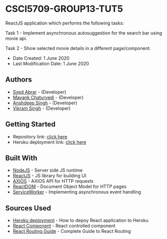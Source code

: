 # CSCI5709-GROUP13-TUT5

ReactJS application which performs the following tasks:

Task 1 - Implement asynchronous autosuggestion for the search bar using movie api.

Task 2 - Show selected movie details in a different page/component.

* Date Created: 1 June 2020
* Last Modification Date: 1 June 2020

## Authors

* [Syed Abrar](https://github.com/syedabrar003) - (Developer)
* [Mayank Chaturvedi](https://github.com/mchaturv) - (Developer)
* [Anshdeep Singh](https://github.com/ansh94) - (Developer)
* [Vikram Singh](https://github.com/neatcoder) - (Developer)


## Getting Started

* Repository link: [click here](https://github.com/neatcoder/CSCI5709-GROUP13-TUT04)
* Heroku deployment link: [click here](https://csci5709-group13-tut04.herokuapp.com/)

## Built With

* [NodeJS](https://nodejs.org/dist/latest-v14.x/docs/api/) - Server side JS runtime
* [ReactJS](https://reactjs.org/) - JS library for building UI
* [AXIOS](https://https://www.npmjs.com/package/axios/) - AXIOS API for HTTP requests
* [ReactDOM](https://reactjs.org/docs/react-dom.html) - Document Object Model for HTTP pages
* [ServiceWorker](https://developer.mozilla.org/en-US/docs/Web/API/Service_Worker_API) - Implementing asynchronous event handling

## Sources Used
* [Heroku deployment](https://medium.com/jeremy-gottfrieds-tech-blog/tutorial-how-to-deploy-a-production-react-app-to-heroku-c4831dfcfa08) -  How to depoy React application to Heroku
* [React Component](https://reactjs.org/docs/forms.html#controlled-components) - React controlled component
* [React Routing Guide](https://www.sitepoint.com/react-router-complete-guide/) - Complete Guide to React Routing

